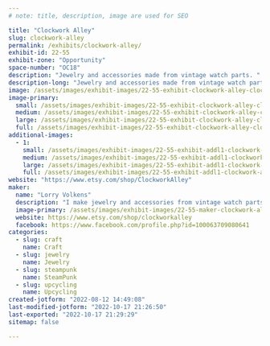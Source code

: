 ```yaml
---
# note: title, description, image are used for SEO

title: "Clockwork Alley"
slug: clockwork-alley
permalink: /exhibits/clockwork-alley/
exhibit-id: 22-55
exhibit-zone: "Opportunity"
space-number: "OC18"
description: "Jewelry and accessories made from vintage watch parts. "
description-long: "Jewelry and accessories made from vintage watch parts. Necklaces, bracelets, earrings, cufflinks, pill boxes... Prices generally range from $7-40. "
image: /assets/images/exhibit-images/22-55-exhibit-clockwork-alley-clockworkalley-1-7-x-3-v1-large.png
image-primary: 
  small: /assets/images/exhibit-images/22-55-exhibit-clockwork-alley-clockworkalley-1-7-x-3-v1-small.png
  medium: /assets/images/exhibit-images/22-55-exhibit-clockwork-alley-clockworkalley-1-7-x-3-v1-medium.png
  large: /assets/images/exhibit-images/22-55-exhibit-clockwork-alley-clockworkalley-1-7-x-3-v1-large.png
  full: /assets/images/exhibit-images/22-55-exhibit-clockwork-alley-clockworkalley-1-7-x-3-v1-full.png
additional-images: 
  - 1:
    small: /assets/images/exhibit-images/22-55-exhibit-addl1-clockwork-alley-002-copy-small.JPG
    medium: /assets/images/exhibit-images/22-55-exhibit-addl1-clockwork-alley-002-copy-medium.JPG
    large: /assets/images/exhibit-images/22-55-exhibit-addl1-clockwork-alley-002-copy-large.JPG
    full: /assets/images/exhibit-images/22-55-exhibit-addl1-clockwork-alley-002-copy-full.JPG
website: "https://www.etsy.com/shop/ClockworkAlley"
maker: 
  name: "Lorry Volkens"
  description: "I make jewelry and accessories from vintage watch parts."
  image-primary: /assets/images/exhibit-images/22-55-maker-clockwork-alley-1397007-939159899487754-8967192970738014841-o-medium.jpg
  website: https://www.etsy.com/shop/clockworkalley
  facebook: https://www.facebook.com/profile.php?id=100063709080641
categories: 
  - slug: craft
    name: Craft
  - slug: jewelry
    name: Jewelry
  - slug: steampunk
    name: SteamPunk
  - slug: upcycling
    name: Upcycling
created-jotform: "2022-08-12 14:49:08"
last-modified-jotform: "2022-10-17 21:26:50"
last-exported: "2022-10-17 21:29:29"
sitemap: false

---
```

